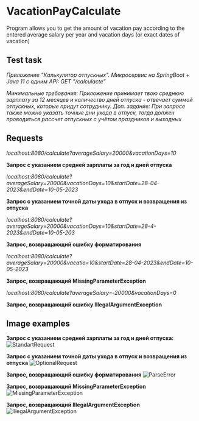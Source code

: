 # VacationPayCalculate
Program allows you to get the amount of vacation pay according to the entered average salary per year and vacation days (or exact dates of vacation)

## Test task
*Приложение "Калькулятор отпускных".
Микросервис на SpringBoot + Java 11 c одним API:
GET "/calculacte"*

*Минимальные требования: Приложение принимает твою среднюю зарплату за 12 месяцев и количество дней отпуска - отвечает суммой отпускных, которые придут сотруднику.
Доп. задание: При запросе также можно указать точные дни ухода в отпуск, тогда должен проводиться рассчет отпускных с учётом праздников и выходных*

## Requests
*localhost:8080/calculate?averageSalary=20000&vacationDays=10*

**Запрос с указанием средней зарплаты за год и дней отпуска**

*localhost:8080/calculate?averageSalary=20000&vacationDays=10&startDate=28-04-2023&endDate=10-05-2023*

**Запрос с указанием точной даты ухода в отпуск и возвращения из отпуска**

*localhost:8080/calculate?averageSalary=20000&vacationDays=10&startDate=28-4-2023&endDate=10-05-203*

**Запрос, возвращающий ошибку форматирования**

*localhost:8080/calculate?averageSalary=20000&vacatio=10&startDate=28-04-2023&endDate=10-05-2023*

**Запрос, возвращающий MissingParameterException**

*localhost:8080/calculate?averageSalary=-20000&vacationDays=0*

**Запрос, возвращающий ошибку IllegalArgumentException**

## Image examples
**Запрос с указанием средней зарплаты за год и дней отпуска:**
![StandartRequest](https://user-images.githubusercontent.com/80851155/235643283-118f8ddc-05e3-4f2e-aaed-eb751554f55f.png)

**Запрос с указанием точной даты ухода в отпуск и возвращения из отпуска**
![OptionalRequest](https://user-images.githubusercontent.com/80851155/235643914-226f4d84-73ba-4f2e-b97c-74eff1f093ba.png)

**Запрос, возвращающий ошибку форматирования**
![ParseError](https://user-images.githubusercontent.com/80851155/235644145-e646cdca-0a0a-4aba-b2a2-aaf1e0cff17d.png)

**Запрос, возвращающий MissingParameterException**
![MissingParameterException](https://user-images.githubusercontent.com/80851155/235644485-87a3e9da-c66d-48f3-aed4-674f06b4db46.png)

**Запрос, возвращающий IllegalArgumentException**
![IllegalArgumentException](https://user-images.githubusercontent.com/80851155/235644861-87e1644e-53f2-4c18-ad9c-1f63812f30bf.png)
